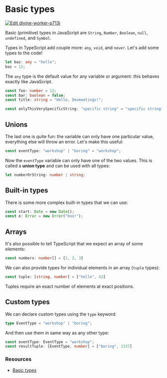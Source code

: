 # Basic types

[![Edit divine-worker-p713i](https://codesandbox.io/static/img/play-codesandbox.svg)](https://codesandbox.io/s/divine-worker-p713i?fontsize=14)

Basic (primitive) types in JavaScript are `String`, `Number`, `Boolean`, `null`, `undefined`, and `Symbol`.

Types in TypeScript add couple more: `any`, `void`, and `never`. Let's add some types to the code!

```typescript
let baz: any = "hello";
baz = 12;
```

The `any` type is the default value for any variable or argument: this behaves exactly like JavaScript.

```typescript
const foo: number = 12;
const bar: boolean = false;
const title: string = "Hello, Devmeetings!";

const onlyThisVerySpecificString: "specific string" = "specific string";
```

## Unions

The last one is quite fun: the variable can only have one particular value, everything else will throw an error. Let's make this useful:

```typescript
const eventType: "workshop" | "boring" = "workshop";
```

Now the `eventType` variable can only have one of the two values. This is called a **union type** and can be used with all types:

```typescript
let numberOrString: number | string;
```

## Built-in types

There is some more complex built-in types that we can use:

```typescript
const start: Date = new Date();
const e: Error = new Error("boo!");
```

## Arrays

It's also possible to tell TypeScript that we expect an array of some elements:

```typescript
const numbers: number[] = [1, 2, 3] 
```

We can also provide types for individual elements in an array (`tuple` types):

```typescript
const tuple: [string, number] = ["hello", 42]
```

Tuples require an exact number of elements at exact positions.

## Custom types

We can declare custom types using the `type` keyword:

```typescript
type EventType = "workshop" | "boring";
```

And then use them in same way as any other type:

```typescript
const eventType: EventType = "workshop";
const resultTuple: [EventType, number] = ["boring", 1337]
```

### Resources

- [Basic types](https://www.typescriptlang.org/docs/handbook/basic-types.html)
